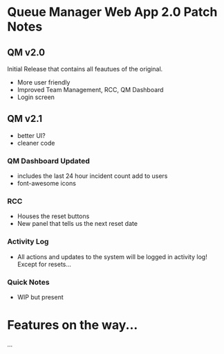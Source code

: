 # Queue Manager Web App 2.0 Patch Notes

## QM v2.0
Initial Release that contains all feautues of the original.
- More user friendly
- Improved Team Management, RCC, QM Dashboard
- Login screen

## QM v2.1
- better UI?
- cleaner code

### QM Dashboard Updated
- includes the last 24 hour incident count add to users
- font-awesome icons

### RCC
- Houses the reset buttons
- New panel that tells us the next reset date

### Activity Log
- All actions and updates to the system will be logged in activity log! Except for resets...

###  Quick Notes
- WIP but present



# Features on the way...
...